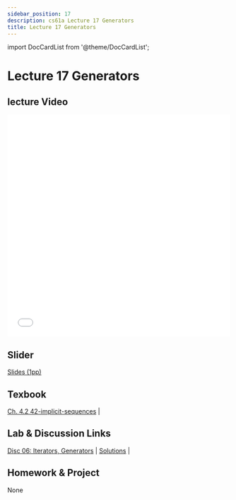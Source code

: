 ```yaml
---
sidebar_position: 17
description: cs61a Lecture 17 Generators
title: Lecture 17 Generators
---
```


import DocCardList from '@theme/DocCardList';


# Lecture 17 Generators
## lecture Video

<iframe src="//player.bilibili.com/player.html?aid=277746636&bvid=BV17c411f78k&cid=1311465503&p=1&high_quality=1&danmaku=0" scrolling="no" border="0" frameborder="no" framespacing="0" allowfullscreen="true" allowfullscreen="allowfullscreen" width="100%" height="500" scrolling="no" frameborder="0" sandbox="allow-top-navigation allow-same-origin allow-forms allow-scripts"> </iframe>

## Slider
[Slides (1pp)](/resource/cs61a/17-Generators_1pp.pdf)
## Texbook
[Ch. 4.2 42-implicit-sequences](https://www.composingprograms.com/pages/42-implicit-sequences.html) | 

## Lab & Discussion Links
[Disc 06: Iterators, Generators](./dis/disc06.md) | [Solutions](./dis/sol-disc06.md) | 

## Homework & Project
None


<DocCardList />


